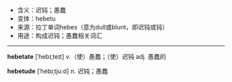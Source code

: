 - <span class="definition">含义：迟钝；愚蠢</span>
- <span class="definition">变体：hebetu</span>
- <span class="definition">来源：拉丁单词hebes（意为dull或blunt，即迟钝或钝）</span>
- <span class="definition">用途：构成迟钝；愚蠢相关词汇</span>

---

<span class="vocabulary">**hebetate**</span> [ˈhebɪˌteɪt] v.（使）愚蠢；（使）迟钝 adj. 愚蠢的

<span class="vocabulary">**hebetude**</span> [ˈhebɪˌtjuːd] n. 迟钝；愚蠢

